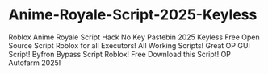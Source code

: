 # Anime-Royale-Script-2025-Keyless
Roblox Anime Royale Script Hack No Key Pastebin 2025 Keyless Free Open Source Script Roblox for all Executors! All Working Scripts! Great OP GUI Script! Byfron Bypass Script Roblox! Free Download this Script! OP Autofarm 2025!
